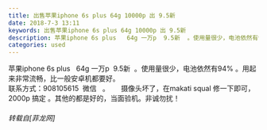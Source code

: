 ```yaml
---
title: 出售苹果iphone 6s plus 64g 10000p 出 9.5新
date: 2018-7-3 13:11
keywords: 出售苹果iphone 6s plus 64g 10000p 出 9.5新
description: 苹果iphone 6s plus   64g 一万p  9.5新  。使用量很少，电池依然有94% 。用起来非常流畅，比一般安卓机都要好。联系方式：908105615  微信   。      摄像头坏了，在makati squal 修一下即可，2000p 搞定 。其他的都是好的，当面验机。非诚勿扰！
categories: used
---
```

<td class="t_f" id="postmessage_1474367">

苹果iphone 6s plus   64g 一万p  9.5新  。使用量很少，电池依然有94% 。用起来非常流畅，比一般安卓机都要好。<br/>
联系方式：908105615  微信   。      摄像头坏了，在makati squal 修一下即可，2000p 搞定 。其他的都是好的，当面验机。非诚勿扰！</td>
###### 转载自[菲龙网]